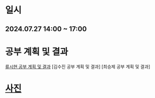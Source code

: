 # 일시
## 2024.07.27 14:00 ~ 17:00

# 공부 계획 및 결과

[류시현 공부 계획 및 결과](https://ryuuhyun.github.io/[24-%ED%95%98%EA%B3%84-%EB%AA%A8%EA%B0%81%EC%BD%94]-2%ED%9A%8C%EC%B0%A8-%EA%B3%84%ED%9A%8D-%EB%B0%8F-%EA%B2%B0%EA%B3%BC.html "https://ryuuhyun.github.io/[24-하계-모각코]-2회차-계획-및-결과.html")
[김수진 공부 계획 및 결과]
[최승제 공부 계획 및 결과]

# [사진](https://cdn.discordapp.com/attachments/1258740781775065111/1266636785119662160/image.png?ex=66a5deee&is=66a48d6e&hm=fce5874eaa7637c1c97711fd9f3a2cb1d8546cffe11edb4b0ce5b0dea01abb0e&)
